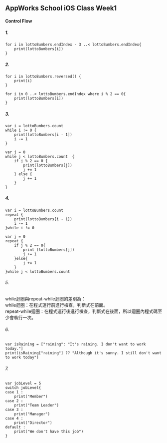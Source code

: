 AppWorks School iOS Class Week1
---
#### Control Flow
##### 1.
```swift=
for i in lottoBumbers.endIndex - 3 ..< lottoBumbers.endIndex{
    print(lottoBumbers[i])
}
```
##### 2. 
```swift=
for i in lottoBumbers.reversed() {
    print(i)
}
```
```swift=
for i in 0 ..< lottoBumbers.endIndex where i % 2 == 0{
    print(lottoBumbers[i])
}
```
##### 3.
```swift=
var i = lottoBumbers.count
while i != 0 {
    print(lottoBumbers[i - 1])
    i -= 1
}
```
```swift=
var j = 0
while j < lottoBumbers.count  {
    if j % 2 == 0 {
        print(lottoBumbers[j])
        j += 1
    } else {
        j += 1
    }
}
```
##### 4.
```swift=
var i = lottoBumbers.count
repeat {
    print(lottoBumbers[i - 1])
    i -= 1
}while i != 0
```
```swift=
var j = 0
repeat {
    if j % 2 == 0{
        print (lottoBumbers[j])
        j += 1
    }else{
        j += 1
    }
}while j < lottoBumbers.count
```
###### 5. 
 while迴圈與repeat-while迴圈的差別為：    
 while迴圈：在程式運行前進行檢查，判斷式在前面。    
 repeat-while迴圈：在程式運行後進行檢查，判斷式在後面，所以迴圈內程式碼至少會執行一次。

###### 6. 
```swift=
var isRaining = ["raining": "It's raining. I don't want to work today."]
print(isRaining["raining"] ?? "Although it's sunny. I still don't want to work today")
```    
###### 7. 
```swift=
var jobLevel = 5
switch jobLevel{
case 1 :
    print("Member")
case 2 :
    print("Team Leader")
case 3 :
    print("Manager")
case 4 :
    print("Director")
default :
    print("We don't have this job")
}

```  
